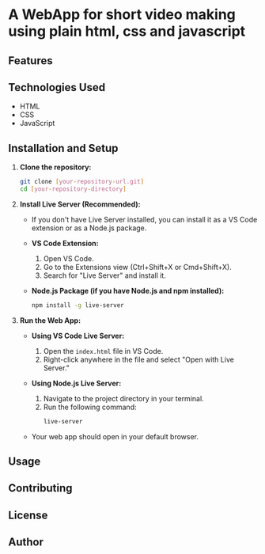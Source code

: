 
  # A WebApp for short video making using plain html, css and javascript

## Features

## Technologies Used

* HTML
* CSS
* JavaScript

## Installation and Setup

1.  **Clone the repository:**
    ```bash
    git clone [your-repository-url.git]
    cd [your-repository-directory]
    ```

2.  **Install Live Server (Recommended):**
    * If you don't have Live Server installed, you can install it as a VS Code extension or as a Node.js package.

    * **VS Code Extension:**
        1.  Open VS Code.
        2.  Go to the Extensions view (Ctrl+Shift+X or Cmd+Shift+X).
        3.  Search for "Live Server" and install it.

    * **Node.js Package (if you have Node.js and npm installed):**
        ```bash
        npm install -g live-server
        ```

3.  **Run the Web App:**

    * **Using VS Code Live Server:**
        1.  Open the `index.html` file in VS Code.
        2.  Right-click anywhere in the file and select "Open with Live Server."

    * **Using Node.js Live Server:**
        1.  Navigate to the project directory in your terminal.
        2.  Run the following command:
            ```bash
            live-server
            ```

    * Your web app should open in your default browser.

## Usage



## Contributing



## License



## Author


  